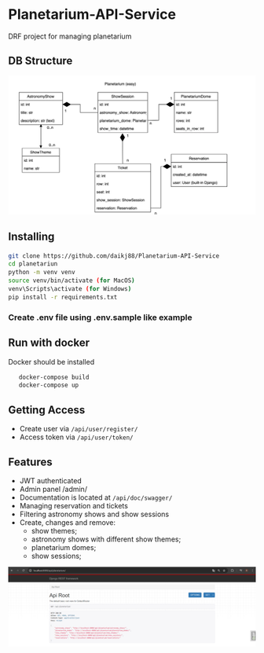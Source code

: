 # Planetarium-API-Service
DRF project for managing planetarium

## DB Structure

![db_structure](images/db_structure.png)

## Installing

```bash
git clone https://github.com/daikj88/Planetarium-API-Service
cd planetariun
python -m venv venv
source venv/bin/activate (for MacOS)
venv\Scripts\activate (for Windows)
pip install -r requirements.txt
```
### Create .env file using .env.sample like example

## Run with docker

Docker should be installed

```bash
   docker-compose build
   docker-compose up
```

## Getting Access

- Create user via `/api/user/register/`
- Access token via `/api/user/token/`

## Features
- JWT authenticated
- Admin panel /admin/
- Documentation is located at `/api/doc/swagger/`
- Managing reservation and tickets
- Filtering astronomy shows and show sessions
- Create, changes and remove:
  * show themes;
  * astronomy shows with different show themes;
  * planetarium domes;
  * show sessions;

![api_roots](images/api_roots.png)

